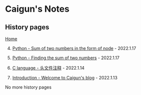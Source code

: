 # Caigun's Notes
## History pages
[Home](/index.html)

4. [Python - Sum of two numbers in the form of node](/content/t04.html) - 2022.1.17

3. [Python - Finding the sum of two numbers](/content/t03.html) - 2022.1.17

2. [C language - 头文件注释](/content/t02.html) - 2022.1.14

1. [Introduction - Welcome to Caigun's blog](/content/t01.html) - 2022.1.13


No more history pages 
